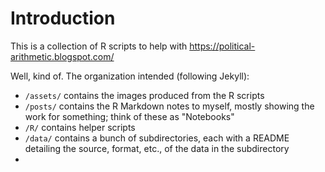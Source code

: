 # Introduction

This is a collection of R scripts to help with https://political-arithmetic.blogspot.com/

Well, kind of. The organization intended (following Jekyll):

- `/assets/` contains the images produced from the R scripts
- `/posts/` contains the R Markdown notes to myself, mostly showing the
  work for something; think of these as "Notebooks"
- `/R/` contains helper scripts
- `/data/` contains a bunch of subdirectories, each with a README 
  detailing the source, format, etc., of the data in the subdirectory
- 
